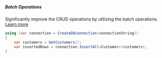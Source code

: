 <h5 class="center code-title">Batch Operations</h5>

Significantly improve the CRUD operations by utilizing the batch operations. [Learn more](/feature/batchoperations)

```csharp
using (var connection = CreateDbConnection(connectionString))
{
    var customers = GetCustomers();
    var insertedRows = connection.InsertAll<Customer>(customers);
}
```
